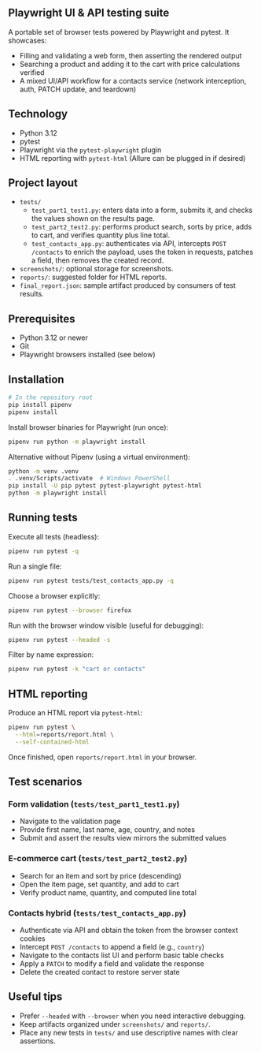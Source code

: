 ## Playwright UI & API testing suite

A portable set of browser tests powered by Playwright and pytest. It showcases:
- Filling and validating a web form, then asserting the rendered output
- Searching a product and adding it to the cart with price calculations verified
- A mixed UI/API workflow for a contacts service (network interception, auth, PATCH update, and teardown)

## Technology

- Python 3.12
- pytest
- Playwright via the `pytest-playwright` plugin
- HTML reporting with `pytest-html` (Allure can be plugged in if desired)

## Project layout

- `tests/`
  - `test_part1_test1.py`: enters data into a form, submits it, and checks the values shown on the results page.
  - `test_part2_test2.py`: performs product search, sorts by price, adds to cart, and verifies quantity plus line total.
  - `test_contacts_app.py`: authenticates via API, intercepts `POST /contacts` to enrich the payload, uses the token in requests, patches a field, then removes the created record.
- `screenshots/`: optional storage for screenshots.
- `reports/`: suggested folder for HTML reports.
- `final_report.json`: sample artifact produced by consumers of test results.

## Prerequisites

- Python 3.12 or newer
- Git
- Playwright browsers installed (see below)

## Installation

```bash
# In the repository root
pip install pipenv
pipenv install
```

Install browser binaries for Playwright (run once):
```bash
pipenv run python -m playwright install
```

Alternative without Pipenv (using a virtual environment):
```bash
python -m venv .venv
. .venv/Scripts/activate  # Windows PowerShell
pip install -U pip pytest pytest-playwright pytest-html
python -m playwright install
```

## Running tests

Execute all tests (headless):
```bash
pipenv run pytest -q
```

Run a single file:
```bash
pipenv run pytest tests/test_contacts_app.py -q
```

Choose a browser explicitly:
```bash
pipenv run pytest --browser firefox
```

Run with the browser window visible (useful for debugging):
```bash
pipenv run pytest --headed -s
```

Filter by name expression:
```bash
pipenv run pytest -k "cart or contacts"
```

## HTML reporting

Produce an HTML report via `pytest-html`:
```bash
pipenv run pytest \
  --html=reports/report.html \
  --self-contained-html
```

Once finished, open `reports/report.html` in your browser.

## Test scenarios

### Form validation (`tests/test_part1_test1.py`)
- Navigate to the validation page
- Provide first name, last name, age, country, and notes
- Submit and assert the results view mirrors the submitted values

### E-commerce cart (`tests/test_part2_test2.py`)
- Search for an item and sort by price (descending)
- Open the item page, set quantity, and add to cart
- Verify product name, quantity, and computed line total

### Contacts hybrid (`tests/test_contacts_app.py`)
- Authenticate via API and obtain the token from the browser context cookies
- Intercept `POST /contacts` to append a field (e.g., `country`)
- Navigate to the contacts list UI and perform basic table checks
- Apply a `PATCH` to modify a field and validate the response
- Delete the created contact to restore server state

## Useful tips

- Prefer `--headed` with `--browser` when you need interactive debugging.
- Keep artifacts organized under `screenshots/` and `reports/`.
- Place any new tests in `tests/` and use descriptive names with clear assertions.
